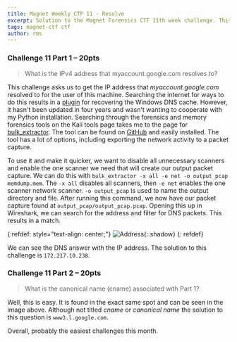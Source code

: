 ```yaml
---
title: Magnet Weekly CTF 11 - Resolve
excerpt: Solution to the Magnet Forensics CTF 11th week challenge. This week's shorter challenges ask about hosts and addresses.
tags: magnet-ctf ctf
author: rms
---
```


### Challenge 11 Part 1 – 20pts

> What is the IPv4 address that myaccount.google.com resolves to?

This challenge asks us to get the IP address that *myaccount.google.com* resolved to for the user of this machine. Searching the internet for ways to do this results in a [plugin](https://github.com/mnemonic-no/dnscache) for recovering the Windows DNS cache. However, it hasn't been updated in four years and wasn't wanting to cooperate with my Python installation. Searching through the forensics and memory forensics tools on the Kali tools page takes me to the page for [bulk_extractor](https://tools.kali.org/forensics/bulk-extractor). The tool can be found on [GitHub](https://github.com/simsong/bulk_extractor/) and easily installed. The tool has a lot of options, including exporting the network activity to a packet capture.

To use it and make it quicker, we want to disable all unnecessary scanners and enable the one scanner we need that will create our output packet capture. We can do this with `bulk_extractor -x all -e net -o output_pcap memdump.mem`. The `-x all` disables all scanners, then `-e net` enables the one scanner network scanner. `-o output_pcap` is used to name the output directory and file. After running this command, we now have our packet capture found at `output_pcap/output_pcap.pcap`. Opening this up in Wireshark, we can search for the address and filter for DNS packets. This results in a match.

{:refdef: style="text-align: center;"}
![Address](https://starwarsfan2099.github.io/public/2020-12-22/adress.JPG){:.shadow}
{: refdef}

We can see the DNS answer with the IP address. The solution to this challenge is `172.217.10.238`. 

### Challenge 11 Part 2 – 20pts

> What is the canonical name (cname) associated with Part 1?

Well, this is easy. It is found in the exact same spot and can be seen in the image above. Although not titled *cname* or *canonical name* the solution to this question is `www3.l.google.com`. 

Overall, probably the easiest challenges this month. 